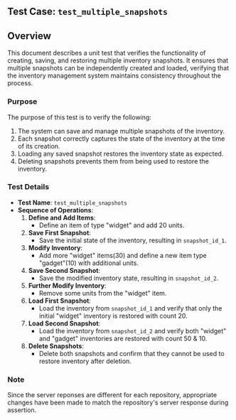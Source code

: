 ## Test Case: `test_multiple_snapshots`

## Overview

This document describes a unit test that verifies the functionality of creating, saving, and restoring multiple inventory snapshots. It ensures that multiple snapshots can be independently created and loaded, verifying that the inventory management system maintains consistency throughout the process.

### Purpose

The purpose of this test is to verify the following:
1. The system can save and manage multiple snapshots of the inventory.
2. Each snapshot correctly captures the state of the inventory at the time of its creation.
3. Loading any saved snapshot restores the inventory state as expected.
4. Deleting snapshots prevents them from being used to restore the inventory.

### Test Details

- **Test Name**: `test_multiple_snapshots`
- **Sequence of Operations**:
  1. **Define and Add Items**:
     - Define an item of type "widget" and add 20 units.
  2. **Save First Snapshot**:
     - Save the initial state of the inventory, resulting in `snapshot_id_1`.
  3. **Modify Inventory**:
     - Add more "widget" items(30) and define a new item type "gadget"(10) with additional units.
  4. **Save Second Snapshot**:
     - Save the modified inventory state, resulting in `snapshot_id_2`.
  5. **Further Modify Inventory**:
     - Remove some units from the "widget" item.
  6. **Load First Snapshot**:
     - Load the inventory from `snapshot_id_1` and verify that only the initial "widget" inventory is restored with count 20.
  7. **Load Second Snapshot**:
     - Load the inventory from `snapshot_id_2` and verify both "widget" and "gadget" inventories are restored with count 50 & 10.
  8. **Delete Snapshots**:
     - Delete both snapshots and confirm that they cannot be used to restore inventory after deletion.
    
### Note
Since the server reponses are different for each repository, appropriate changes have been made to match the repository's server response during assertion.

